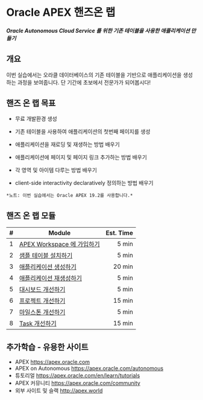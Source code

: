 # Oracle APEX 핸즈온 랩

##### Oracle Autonomous Cloud Service 를 위한 기존 테이블을 사용한 애플리케이션 만들기



## 개요

이번 실습에서는 오라클 데이터베이스의 기존 테이블을 기반으로 애플리케이션을 생성하는 과정을 보여줍니다. 단 기간에 초보에서 전문가가 되어봅시다!



## 핸즈 온 랩 목표

* 무료 개발환경 생성

* 기존 테이블을 사용하여 애플리케이션의 첫번째 페이지를 생성

* 애플리케이션을 재로딩 및 재생하는 방법 배우기

* 애플리케이션에 페이지 및 페이지 링크 추가하는 방법 배우기

* 각 영역 및 아이템 다루는 방법 배우기

* client-side interactivity declaratively 정의하는 방법 배우기

`*노트: 이번 실습에서는 Oracle APEX 19.2를 사용합니다.*`



## 핸즈 온 랩 모듈

|  #   | Module                                                       | Est. Time |
| :---: | --- | ---: |
|  1   | [APEX Workspace 에 가입하기](module1.md) | 5 min     |
|  2   | [샘플 테이블 설치하기](Module2.md) | 5 min     |
|  3   | [애플리케이션 생성하기](Module3.md) | 20 min    |
|  4   | [애플리케이션 재생성하기](Module4.md) | 5 min     |
|  5   | [대시보드 개선하기](Module5.md) | 5 min     |
|  6   | [프로젝트 개선하기](Module6.md) | 15 min    |
|  7   | [마일스톤 개선하기](Module7.md) | 5 min     |
|  8   | [Task 개선하기](Module8.md) | 15 min    |



## 추가학습 - 유용한 사이트

- APEX https://apex.oracle.com
- APEX on Autonomous https://apex.oracle.com/autonomous
- 튜토리얼 https://apex.oracle.com/en/learn/tutorials
- APEX 커뮤니티 https://apex.oracle.com/community
- 외부 사이트 및 슬랙 http://apex.world